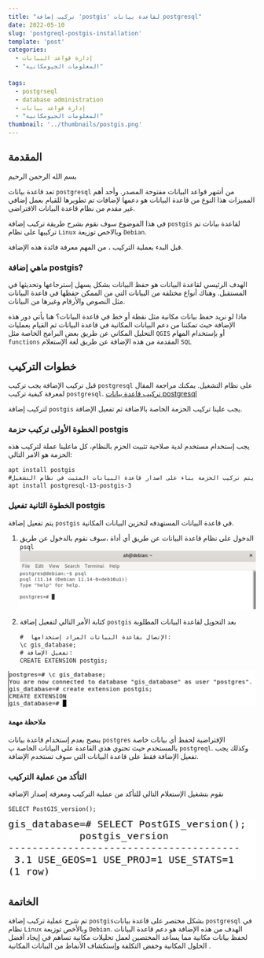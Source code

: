 ```yaml
---
title: "تركيب إضافة 'postgis' لقاعدة بيانات postgresql"
date: 2022-05-10
slug: 'postgreql-postgis-installation'
template: 'post'
categories:
  - إدارة قواعد البيانات
  - "المعلومات الجيومكانية"

tags:
  - postgrseql
  - database administration
  - إدارة قواعد بيانات
  - "المعلومات الجيومكانية" 
thumbnail: '../thumbnails/postgis.png'
---
```


## المقدمة 
بسم الله الرحمن الرحيم

تعد قاعدة بيانات `postgresql` من أشهر قواعد البيانات مفتوحة المصدر. 
وأحد أهم المميزات هذا النوع من قاعدة البيانات هو دعمها لإضافات تم تطويرها للقيام بعمل إضافي غير مقدم من 
نظام قاعدة البيانات الافتراضي. 

في هذا الموضوع سوف نقوم بشرح طريقة تركيب إضافة `postgis` لقاعدة بيانات تم تركيبها
على نظام `Linux` وبالاخص توزيعة `Debian`.

 قبل البدء بعملية التركيب ، من المهم معرفة فائدة هذه الإضافة.

### ماهي إضافة postgis?
الهدف الرئيسي لقاعدة البيانات هو حفظ البيانات بشكل يسهل إسترجاعها وتحديثها في المستقبل. وهناك أنواع مختلفة من البيانات التي من الممكن حفظها في قاعدة البيانات مثل النصوص والأرقام وغيرها من البيانات.

ماذا لو نريد حفظ بيانات مكانية مثل نقطة أو خط في قاعدة البيانات؟ هنا يأتي دور هذه الإضافة حيث تمكننا من دعم البيانات المكانية في قاعدة البيانات ثم القيام بعمليات التحليل المكاني عن طريق بعض البرامج الخاصة مثل `QGIS`
  أو بإستخدام المهام `functions` المقدمة من هذه الإضافة عن طريق لغة الإستعلام `SQL`

##  خطوات التركيب
قبل تركيب الإضافة يجب تركيب `postgresql` على نظام التشغيل. يمكنك مراجعة المقال لمعرفة كيفية تركيب `postgresql`.
[تركيب قاعدة بيانات postgresql](https://sharektech.com/postgreql-installation/)

لتركيب إضافة `postgis` يجب علينا تركيب الحزمة الخاصة بالاضافة ثم تفعيل الإضافة.

### الخطوة الأولى تركيب حزمة postgis
يجب إستخدام مستخدم لدية صلاحية تثبيت الحزم بالنظام،
كل ماعلينا عملة لتركيب هذه الحزمة هو الامر التالي:

```
apt install postgis
#يتم تركيب الحزمة بناء على اصدار قاعدة البيانات المثبت في نظام التشغيل 
apt install postgresql-13-postgis-3
``` 

###  الخطوة الثانية تفعيل postgis 
يتم تفعيل إضافة `postgis`  في قاعدة البيانات المستهدفه لتخزين البيانات المكانية.

1. الدخول على نظام قاعدة البيانات عن طريق أي أداة ،سوف نقوم بالدخول عن طريق `psql`
![أداة psql](../images/postgresql-postgis-installation/psql-command.png "أداة psql")

2. كتابة الأمر التالي لتفعيل إضافة `postgis` بعد التحويل لقاعدة البيانات المطلوبة

    ```
    #  الإتصال بقاعدة البيانات المراد إستخدامها:
    \c gis_database;
    # تفعيل الإضافة:
    CREATE EXTENSION postgis;
    ```
![تفعيل postgis](../images/postgresql-postgis-installation/create_postgis_extension.png "تفعيل postgis")

#### ملاحظة مهمة
ينصح بعدم إستخدام قاعدة بيانات `postgres` الإفتراضية 
لحفظ أي بيانات خاصة بالمستخدم حيث تحتوي هذي القاعدة على البيانات الخاصة ب `postgreql`. وكذلك يجب تفعيل الإضافة فقط على قاعدة البيانات التي سوف تستخدم الإضافة.

### التأكد من عملية التركيب

نقوم بتشغيل الإستعلام التالي للتأكد من عملية التركيب
ومعرفة إصدار الإضافة
```
SELECT PostGIS_version();
```
![التأكد من إصدار postgis](../images/postgresql-postgis-installation/postgis_check_version.png "التأكد من إصدار postgis")

## الخاتمة
تم شرح عملية تركيب إضافة `postgis`بشكل مختصر على قاعدة بيانات `postgresql` في نظام `Linux` وبالأخص توزيعة `Debian`. الهدف من هذه الإضافة هو دعم قاعدة البيانات لحفظ بيانات مكانية مما يساعد   المختصين لعمل تحليلات مكانية تساهم في إيجاد أفضل الحلول المكانية  وخفض التكلفة وإستكشاف الأنماط من البيانات المكانية  .

<Author slug="ahmed" />
